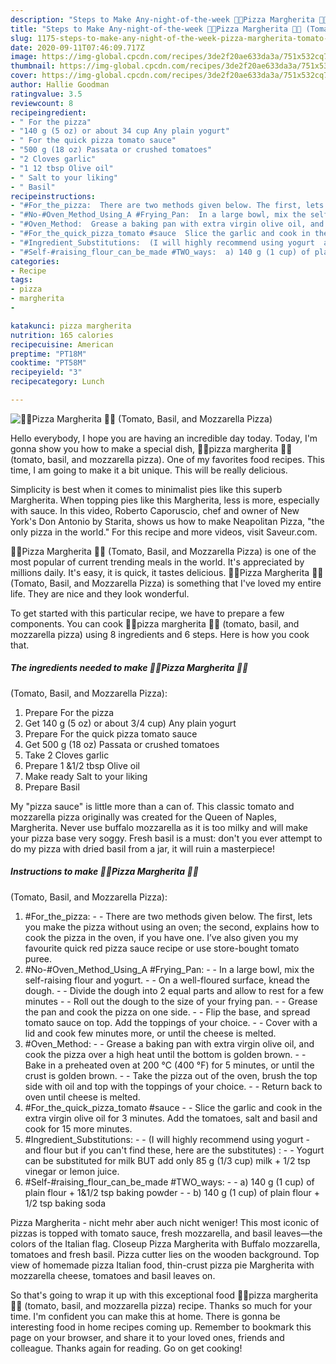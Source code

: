 ```yaml
---
description: "Steps to Make Any-night-of-the-week 🍕🌿Pizza Margherita 🌿🍕 (Tomato, Basil, and Mozzarella Pizza)"
title: "Steps to Make Any-night-of-the-week 🍕🌿Pizza Margherita 🌿🍕 (Tomato, Basil, and Mozzarella Pizza)"
slug: 1175-steps-to-make-any-night-of-the-week-pizza-margherita-tomato-basil-and-mozzarella-pizza
date: 2020-09-11T07:46:09.717Z
image: https://img-global.cpcdn.com/recipes/3de2f20ae633da3a/751x532cq70/🍕🌿pizza-margherita-🌿🍕-tomato-basil-and-mozzarella-pizza-recipe-main-photo.jpg
thumbnail: https://img-global.cpcdn.com/recipes/3de2f20ae633da3a/751x532cq70/🍕🌿pizza-margherita-🌿🍕-tomato-basil-and-mozzarella-pizza-recipe-main-photo.jpg
cover: https://img-global.cpcdn.com/recipes/3de2f20ae633da3a/751x532cq70/🍕🌿pizza-margherita-🌿🍕-tomato-basil-and-mozzarella-pizza-recipe-main-photo.jpg
author: Hallie Goodman
ratingvalue: 3.5
reviewcount: 8
recipeingredient:
- " For the pizza"
- "140 g (5 oz) or about 34 cup Any plain yogurt"
- " For the quick pizza tomato sauce"
- "500 g (18 oz) Passata or crushed tomatoes"
- "2 Cloves garlic"
- "1 12 tbsp Olive oil"
- " Salt to your liking"
- " Basil"
recipeinstructions:
- "#For_the_pizza:  There are two methods given below. The first, lets you make the pizza without using an oven; the second, explains how to cook the pizza in the oven, if you have one. I’ve also given you my favourite quick red pizza sauce recipe or use store-bought tomato puree."
- "#No-#Oven_Method_Using_A #Frying_Pan:  In a large bowl, mix the self-raising flour and yogurt.  On a well-floured surface, knead the dough.  Divide the dough into 2 equal parts and allow to rest for a few minutes  Roll out the dough to the size of your frying pan.  Grease the pan and cook the pizza on one side.  Flip the base, and spread tomato sauce on top. Add the toppings of your choice.  Cover with a lid and cook few minutes more, or until the cheese is melted."
- "#Oven_Method:  Grease a baking pan with extra virgin olive oil, and cook the pizza over a high heat until the bottom is golden brown.  Bake in a preheated oven at 200 °C (400 °F) for 5 minutes, or until the crust is golden brown.  Take the pizza out of the oven, brush the top side with oil and top with the toppings of your choice.  Return back to oven until cheese is melted."
- "#For_the_quick_pizza_tomato #sauce  Slice the garlic and cook in the extra virgin olive oil for 3 minutes. Add the tomatoes, salt and basil and cook for 15 more minutes."
- "#Ingredient_Substitutions:  (I will highly recommend using yogurt  and flour but if you can&#39;t find these, here are the substitutes) :   Yogurt can be substituted for milk BUT add only 85 g (1/3 cup) milk + 1/2 tsp vinegar or lemon juice."
- "#Self-#raising_flour_can_be_made #TWO_ways:  a) 140 g (1 cup) of plain flour + 1&amp;1/2 tsp baking powder  b) 140 g (1 cup) of plain flour + 1/2 tsp baking soda"
categories:
- Recipe
tags:
- pizza
- margherita
- 

katakunci: pizza margherita  
nutrition: 165 calories
recipecuisine: American
preptime: "PT18M"
cooktime: "PT58M"
recipeyield: "3"
recipecategory: Lunch

---
```



![🍕🌿Pizza Margherita 🌿🍕
(Tomato, Basil, and Mozzarella Pizza)](https://img-global.cpcdn.com/recipes/3de2f20ae633da3a/751x532cq70/🍕🌿pizza-margherita-🌿🍕-tomato-basil-and-mozzarella-pizza-recipe-main-photo.jpg)

Hello everybody, I hope you are having an incredible day today. Today, I'm gonna show you how to make a special dish, 🍕🌿pizza margherita 🌿🍕
(tomato, basil, and mozzarella pizza). One of my favorites food recipes. This time, I am going to make it a bit unique. This will be really delicious.

Simplicity is best when it comes to minimalist pies like this superb Margherita. When topping pies like this Margherita, less is more, especially with sauce. In this video, Roberto Caporuscio, chef and owner of New York&#39;s Don Antonio by Starita, shows us how to make Neapolitan Pizza, &#34;the only pizza in the world.&#34; For this recipe and more videos, visit Saveur.com.

🍕🌿Pizza Margherita 🌿🍕
(Tomato, Basil, and Mozzarella Pizza) is one of the most popular of current trending meals in the world. It's appreciated by millions daily. It's easy, it is quick, it tastes delicious. 🍕🌿Pizza Margherita 🌿🍕
(Tomato, Basil, and Mozzarella Pizza) is something that I've loved my entire life. They are nice and they look wonderful.


To get started with this particular recipe, we have to prepare a few components. You can cook 🍕🌿pizza margherita 🌿🍕
(tomato, basil, and mozzarella pizza) using 8 ingredients and 6 steps. Here is how you cook that.

<!--inarticleads1-->

##### The ingredients needed to make 🍕🌿Pizza Margherita 🌿🍕
(Tomato, Basil, and Mozzarella Pizza):

1. Prepare  For the pizza
1. Get 140 g (5 oz) or about 3/4 cup) Any plain yogurt
1. Prepare  For the quick pizza tomato sauce
1. Get 500 g (18 oz) Passata or crushed tomatoes
1. Take 2 Cloves garlic
1. Prepare 1 &amp;1/2 tbsp Olive oil
1. Make ready  Salt to your liking
1. Prepare  Basil


My &#34;pizza sauce&#34; is little more than a can of. This classic tomato and mozzarella pizza originally was created for the Queen of Naples, Margherita. Never use buffalo mozzarella as it is too milky and will make your pizza base very soggy. Fresh basil is a must: don&#39;t you ever attempt to do my pizza with dried basil from a jar, it will ruin a masterpiece! 

<!--inarticleads2-->

##### Instructions to make 🍕🌿Pizza Margherita 🌿🍕
(Tomato, Basil, and Mozzarella Pizza):

1. #For_the_pizza: -  - There are two methods given below. The first, lets you make the pizza without using an oven; the second, explains how to cook the pizza in the oven, if you have one. I’ve also given you my favourite quick red pizza sauce recipe or use store-bought tomato puree.
1. #No-#Oven_Method_Using_A #Frying_Pan: -  - In a large bowl, mix the self-raising flour and yogurt. -  - On a well-floured surface, knead the dough. -  - Divide the dough into 2 equal parts and allow to rest for a few minutes -  - Roll out the dough to the size of your frying pan. -  - Grease the pan and cook the pizza on one side. -  - Flip the base, and spread tomato sauce on top. Add the toppings of your choice. -  - Cover with a lid and cook few minutes more, or until the cheese is melted.
1. #Oven_Method: -  - Grease a baking pan with extra virgin olive oil, and cook the pizza over a high heat until the bottom is golden brown. -  - Bake in a preheated oven at 200 °C (400 °F) for 5 minutes, or until the crust is golden brown. -  - Take the pizza out of the oven, brush the top side with oil and top with the toppings of your choice. -  - Return back to oven until cheese is melted.
1. #For_the_quick_pizza_tomato #sauce -  - Slice the garlic and cook in the extra virgin olive oil for 3 minutes. Add the tomatoes, salt and basil and cook for 15 more minutes.
1. #Ingredient_Substitutions: -  - (I will highly recommend using yogurt  - and flour but if you can&#39;t find these, here are the substitutes) :  -  - Yogurt can be substituted for milk BUT add only 85 g (1/3 cup) milk + 1/2 tsp vinegar or lemon juice.
1. #Self-#raising_flour_can_be_made #TWO_ways: -  - a) 140 g (1 cup) of plain flour + 1&amp;1/2 tsp baking powder -  - b) 140 g (1 cup) of plain flour + 1/2 tsp baking soda


Pizza Margherita - nicht mehr aber auch nicht weniger! This most iconic of pizzas is topped with tomato sauce, fresh mozzarella, and basil leaves—the colors of the Italian flag. Closeup Pizza Margherita with Buffalo mozzarella, tomatoes and fresh basil. Pizza cutter lies on the wooden background. Top view of homemade pizza Italian food, thin-crust pizza pie Margherita with mozzarella cheese, tomatoes and basil leaves on. 

So that's going to wrap it up with this exceptional food 🍕🌿pizza margherita 🌿🍕
(tomato, basil, and mozzarella pizza) recipe. Thanks so much for your time. I'm confident you can make this at home. There is gonna be interesting food in home recipes coming up. Remember to bookmark this page on your browser, and share it to your loved ones, friends and colleague. Thanks again for reading. Go on get cooking!
